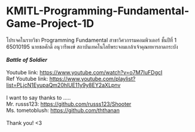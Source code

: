 # KMITL-Programming-Fundamental-Game-Project-1D
โปรเจคในรายวิชา Programming Fundamental สาขาวิศวกรรมคอมพิวเตอร์ ชั้นปีที่ 1 65010195 นายชลศักดิ์ อนุวารีพงษ์ สถาบันเทคโนโลยีพระจอมเกล้าเจ้าคุณทหารลาดกระบัง<br />
<br />
***Battle of Soldier***<br />
<br/>
Youtube link: https://www.youtube.com/watch?v=o7M7IuFDgcI <br />
Ref Youtube link: https://www.youtube.com/playlist?list=PLjcN1EyupaQm20hlUE11y9y8EY2aXLpnv <br/>
<br/>
I want to say thanks to .....<br/>
Mr. russs123: https://github.com/russs123/Shooter <br />
Ms. tometoblush: https://github.com/ththanan <br/>
<br/>
Thank you! <3




